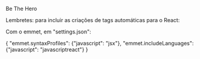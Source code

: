 Be The Hero

Lembretes:
para incluir as criações de tags automáticas para o React: 

Com o emmet, em "settings.json":

{
    "emmet.syntaxProfiles": {"javascript": "jsx"},
    "emmet.includeLanguages": {"javascript": "javascriptreact"}
}